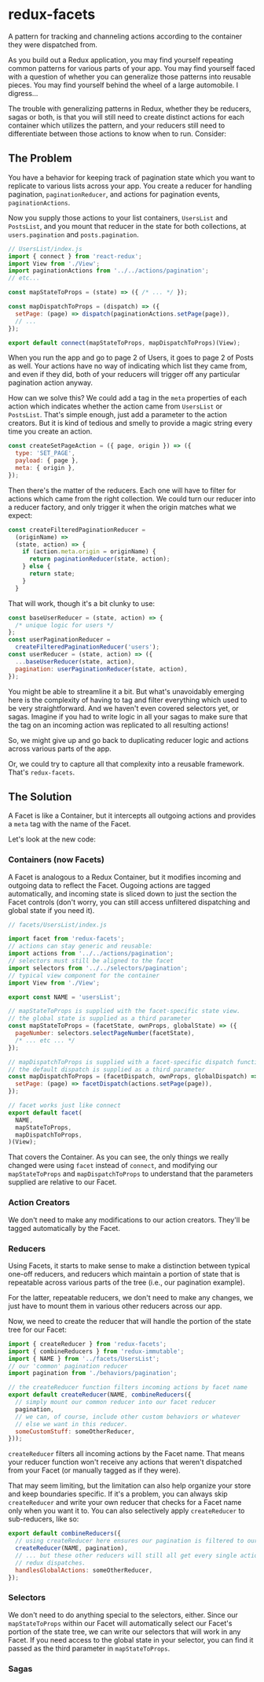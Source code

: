 # redux-facets

A pattern for tracking and channeling actions according to the container they were dispatched from.

As you build out a Redux application, you may find yourself repeating common patterns for various parts of your app. You may find yourself faced with a question of whether you can generalize those patterns into reusable pieces. You may find yourself behind the wheel of a large automobile. I digress...

The trouble with generalizing patterns in Redux, whether they be reducers, sagas or both, is that you will still need to create distinct actions for each container which utilizes the pattern, and your reducers still need to differentiate between those actions to know when to run. Consider:

## The Problem

You have a behavior for keeping track of pagination state which you want to replicate to various lists across your app. You create a reducer for handling pagination, `paginationReducer`, and actions for pagination events, `paginationActions`.

Now you supply those actions to your list containers, `UsersList` and `PostsList`, and you mount that reducer in the state for both collections, at `users.pagination` and `posts.pagination`.

```javascript
// UsersList/index.js
import { connect } from 'react-redux';
import View from './View';
import paginationActions from '../../actions/pagination';
// etc...

const mapStateToProps = (state) => ({ /* ... */ });

const mapDispatchToProps = (dispatch) => ({
  setPage: (page) => dispatch(paginationActions.setPage(page)),
  // ...
});

export default connect(mapStateToProps, mapDispatchToProps)(View);
```

When you run the app and go to page 2 of Users, it goes to page 2 of Posts as well. Your actions have no way of indicating which list they came from, and even if they did, both of your reducers will trigger off any particular pagination action anyway.

How can we solve this? We could add a tag in the `meta` properties of each action which indicates whether the action came from `UsersList` or `PostsList`. That's simple enough, just add a parameter to the action creators. But it is kind of tedious and smelly to provide a magic string every time you create an action.

```javascript
const createSetPageAction = ({ page, origin }) => ({
  type: 'SET_PAGE',
  payload: { page },
  meta: { origin },
});
```

Then there's the matter of the reducers. Each one will have to filter for actions which came from the right collection. We could turn our reducer into a reducer factory, and only trigger it when the origin matches what we expect:

```javascript
const createFilteredPaginationReducer =
  (originName) =>
  (state, action) => {
    if (action.meta.origin = originName) {
      return paginationReducer(state, action);
    } else {
      return state;
    }
  }
```

That will work, though it's a bit clunky to use:

```javascript
const baseUserReducer = (state, action) => {
  /* unique logic for users */
};
const userPaginationReducer =
  createFilteredPaginationReducer('users');
const userReducer = (state, action) => ({
  ...baseUserReducer(state, action),
  pagination: userPaginationReducer(state, action),
});
```

You might be able to streamline it a bit. But what's unavoidably emerging here is the complexity of having to tag and filter everything which used to be very straightforward. And we haven't even covered selectors yet, or sagas. Imagine if you had to write logic in all your sagas to make sure that the tag on an incoming action was replicated to all resulting actions!

So, we might give up and go back to duplicating reducer logic and actions across various parts of the app.

Or, we could try to capture all that complexity into a reusable framework. That's `redux-facets`.

## The Solution

A Facet is like a Container, but it intercepts all outgoing actions and provides a `meta` tag with the name of the Facet.

Let's look at the new code:

### Containers (now Facets)

A Facet is analogous to a Redux Container, but it modifies incoming and outgoing data to reflect the Facet. Ougoing actions are tagged automatically, and incoming state is sliced down to just the section the Facet controls (don't worry, you can still access unfiltered dispatching and global state if you need it).

```javascript
// facets/UsersList/index.js

import facet from 'redux-facets';
// actions can stay generic and reusable:
import actions from '../../actions/pagination';
// selectors must still be aligned to the facet
import selectors from '../../selectors/pagination';
// typical view component for the container
import View from './View';

export const NAME = 'usersList';

// mapStateToProps is supplied with the facet-specific state view.
// the global state is supplied as a third parameter
const mapStateToProps = (facetState, ownProps, globalState) => ({
  pageNumber: selectors.selectPageNumber(facetState),
  /* ... etc ... */
});

// mapDispatchToProps is supplied with a facet-specific dispatch function
// the default dispatch is supplied as a third parameter
const mapDispatchToProps = (facetDispatch, ownProps, globalDispatch) => ({
  setPage: (page) => facetDispatch(actions.setPage(page)),
});

// facet works just like connect
export default facet(
  NAME,
  mapStateToProps,
  mapDispatchToProps,
)(View);
```

That covers the Container. As you can see, the only things we really changed were using `facet` instead of `connect`, and modifying our `mapStateToProps` and `mapDispatchToProps` to understand that the parameters supplied are relative to our Facet.

### Action Creators

We don't need to make any modifications to our action creators. They'll be tagged automatically by the Facet.

### Reducers

Using Facets, it starts to make sense to make a distinction between typical one-off reducers, and reducers which maintain a portion of state that is repeatable across various parts of the tree (i.e., our pagination example).

For the latter, repeatable reducers, we don't need to make any changes, we just have to mount them in various other reducers across our app.

Now, we need to create the reducer that will handle the portion of the state tree for our Facet:

```javascript
import { createReducer } from 'redux-facets';
import { combineReducers } from 'redux-immutable';
import { NAME } from '../facets/UsersList';
// our 'common' pagination reducer
import pagination from './behaviors/pagination';

// the createReducer function filters incoming actions by facet name
export default createReducer(NAME, combineReducers({
  // simply mount our common reducer into our facet reducer
  pagination,
  // we can, of course, include other custom behaviors or whatever
  // else we want in this reducer.
  someCustomStuff: someOtherReducer,
}));
```

`createReducer` filters all incoming actions by the Facet name. That means your reducer function won't receive any actions that weren't dispatched from your Facet (or manually tagged as if they were).

That may seem limiting, but the limitation can also help organize your store and keep boundaries specific. If it's a problem, you can always skip `createReducer` and write your own reducer that checks for a Facet name only when you want it to. You can also selectively apply `createReducer` to sub-reducers, like so:

```javascript
export default combineReducers({
  // using createReducer here ensures our pagination is filtered to our facet only
  createReducer(NAME, pagination),
  // ... but these other reducers will still all get every single action that
  // redux dispatches.
  handlesGlobalActions: someOtherReducer,
});
```

### Selectors

We don't need to do anything special to the selectors, either. Since our `mapStateToProps` within our Facet will automatically select our Facet's portion of the state tree, we can write our selectors that will work in any Facet. If you need access to the global state in your selector, you can find it passed as the third parameter in `mapStateToProps`.

### Sagas


